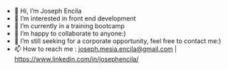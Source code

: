 - 👋 Hi, I’m Joseph Encila
- 👀 I’m interested in front end development
- 🌱 I’m currently in a training bootcamp
- 💞️ I’m happy to collaborate to anyone:)
- 💞️ I’m still seeking for a corporate opportunity, feel free to contact me:)
- 📫 How to reach me : joseph.mesia.encila@gmail.com | https://www.linkedin.com/in/josephencila/

<!---
encilaj/encilaj is a ✨ special ✨ repository because its `README.md` (this file) appears on your GitHub profile.
You can click the Preview link to take a look at your changes.
--->
